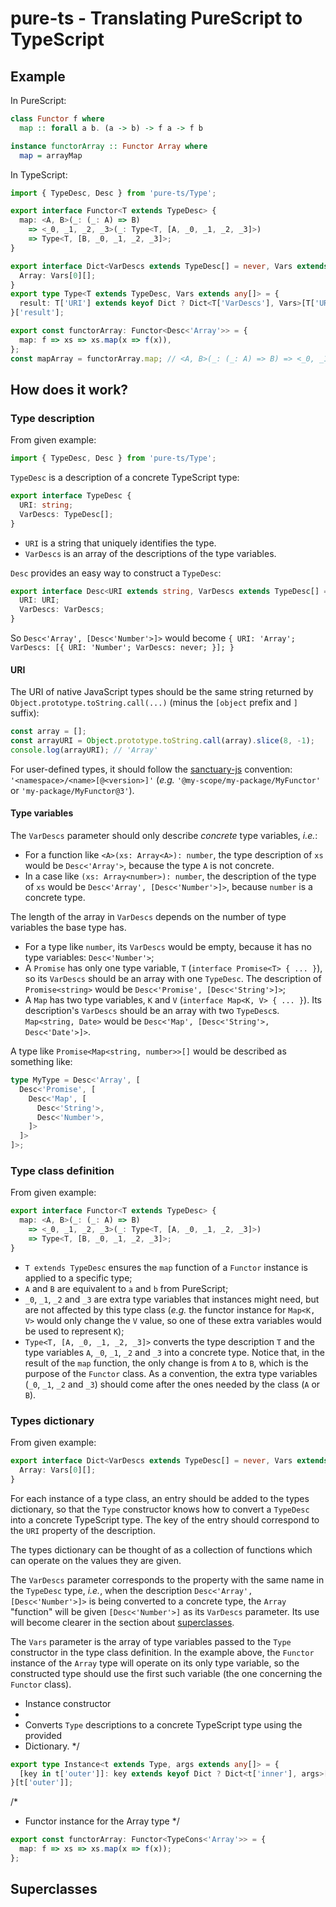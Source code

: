# pure-ts - Translating PureScript to TypeScript

## Example

In PureScript:

```purescript
class Functor f where
  map :: forall a b. (a -> b) -> f a -> f b

instance functorArray :: Functor Array where
  map = arrayMap
```

In TypeScript:

<!-- prettier-ignore -->
```typescript
import { TypeDesc, Desc } from 'pure-ts/Type';

export interface Functor<T extends TypeDesc> {
  map: <A, B>(_: (_: A) => B)
    => <_0, _1, _2, _3>(_: Type<T, [A, _0, _1, _2, _3]>)
    => Type<T, [B, _0, _1, _2, _3]>;
}

export interface Dict<VarDescs extends TypeDesc[] = never, Vars extends any[] = never> {
  Array: Vars[0][];
}
export type Type<T extends TypeDesc, Vars extends any[]> = {
  result: T['URI'] extends keyof Dict ? Dict<T['VarDescs'], Vars>[T['URI']] : never;
}['result'];

export const functorArray: Functor<Desc<'Array'>> = {
  map: f => xs => xs.map(x => f(x)),
};
const mapArray = functorArray.map; // <A, B>(_: (_: A) => B) => <_0, _1, _2, _3>(_: A[]) => B[]
```

## How does it work?

### Type description

From given example:

```typescript
import { TypeDesc, Desc } from 'pure-ts/Type';
```

`TypeDesc` is a description of a concrete TypeScript type:

```typescript
export interface TypeDesc {
  URI: string;
  VarDescs: TypeDesc[];
}
```

- `URI` is a string that uniquely identifies the type.
- `VarDescs` is an array of the descriptions of the type variables.

`Desc` provides an easy way to construct a `TypeDesc`:

```typescript
export interface Desc<URI extends string, VarDescs extends TypeDesc[] = never[]> {
  URI: URI;
  VarDescs: VarDescs;
}
```

So `Desc<'Array', [Desc<'Number'>]>` would become `{ URI: 'Array'; VarDescs: [{ URI: 'Number'; VarDescs: never; }]; }`

#### URI

The URI of native JavaScript types should be the same string returned by `Object.prototype.toString.call(...)` (minus the `[object` prefix and `]` suffix):

```javascript
const array = [];
const arrayURI = Object.prototype.toString.call(array).slice(8, -1);
console.log(arrayURI); // 'Array'
```

For user-defined types, it should follow the [sanctuary-js](https://github.com/sanctuary-js/sanctuary-type-identifiers) convention: `'<namespace>/<name>[@<version>]'` (_e.g._ `'@my-scope/my-package/MyFunctor'` or `'my-package/MyFunctor@3'`).

#### Type variables

The `VarDescs` parameter should only describe _concrete_ type variables, _i.e._:

- For a function like `<A>(xs: Array<A>): number`, the type description of `xs` would be `Desc<'Array'>`, because the type `A` is not concrete.
- In a case like `(xs: Array<number>): number`, the description of the type of `xs` would be `Desc<'Array', [Desc<'Number'>]>`, because `number` is a concrete type.

The length of the array in `VarDescs` depends on the number of type variables the base type has.

- For a type like `number`, its `VarDescs` would be empty, because it has no type variables: `Desc<'Number'>`;
- A `Promise` has only one type variable, `T` (`interface Promise<T> { ... }`), so its `VarDescs` should be an array with one `TypeDesc`. The description of `Promise<string>` would be `Desc<'Promise', [Desc<'String'>]>`;
- A `Map` has two type variables, `K` and `V` (`interface Map<K, V> { ... }`). Its description's `VarDescs` should be an array with two `TypeDesc`s. `Map<string, Date>` would be `Desc<'Map', [Desc<'String'>, Desc<'Date'>]>`.

A type like `Promise<Map<string, number>>[]` would be described as something like:

<!-- prettier-ignore -->
```typescript
type MyType = Desc<'Array', [
  Desc<'Promise', [
    Desc<'Map', [
      Desc<'String'>,
      Desc<'Number'>,
    ]>
  ]>
]>;
```

### Type class definition

From given example:

<!-- prettier-ignore -->
```typescript
export interface Functor<T extends TypeDesc> {
  map: <A, B>(_: (_: A) => B)
    => <_0, _1, _2, _3>(_: Type<T, [A, _0, _1, _2, _3]>)
    => Type<T, [B, _0, _1, _2, _3]>;
}
```

- `T extends TypeDesc` ensures the `map` function of a `Functor` instance is applied to a specific type;
- `A` and `B` are equivalent to `a` and `b` from PureScript;
- `_0`, `_1`, `_2` and `_3` are extra type variables that instances might need, but are not affected by this type class (_e.g._ the functor instance for `Map<K, V>` would only change the `V` value, so one of these extra variables would be used to represent `K`);
- `Type<T, [A, _0, _1, _2, _3]>` converts the type description `T` and the type variables `A`, `_0`, `_1`, `_2` and `_3` into a concrete type. Notice that, in the result of the `map` function, the only change is from `A` to `B`, which is the purpose of the `Functor` class. As a convention, the extra type variables (`_0`, `_1`, `_2` and `_3`) should come after the ones needed by the class (`A` or `B`).

### Types dictionary

From given example:

```typescript
export interface Dict<VarDescs extends TypeDesc[] = never, Vars extends any[] = never> {
  Array: Vars[0][];
}
```

For each instance of a type class, an entry should be added to the types dictionary, so that the `Type` constructor knows how to convert a `TypeDesc` into a concrete TypeScript type. The key of the entry should correspond to the `URI` property of the description.

The types dictionary can be thought of as a collection of functions which can operate on the values they are given.

The `VarDescs` parameter corresponds to the property with the same name in the `TypeDesc` type, _i.e._, when the description `Desc<'Array', [Desc<'Number'>]>` is being converted to a concrete type, the `Array` "function" will be given `[Desc<'Number'>]` as its `VarDescs` parameter. Its use will become clearer in the section about [superclasses](#superclasses).

The `Vars` parameter is the array of type variables passed to the `Type` constructor in the type class definition. In the example above, the `Functor` instance of the `Array` type will operate on its only type variable, so the constructed type should use the first such variable (the one concerning the `Functor` class).

- Instance constructor
-
- Converts `Type` descriptions to a concrete TypeScript type using the provided
- Dictionary. \*/

```typescript
export type Instance<t extends Type, args extends any[]> = {
  [key in t['outer']]: key extends keyof Dict ? Dict<t['inner'], args>[key] : never
}[t['outer']];
```

/\*

- Functor instance for the Array type \*/

```typescript
export const functorArray: Functor<TypeCons<'Array'>> = {
  map: f => xs => xs.map(x => f(x));
};
```

## Superclasses
